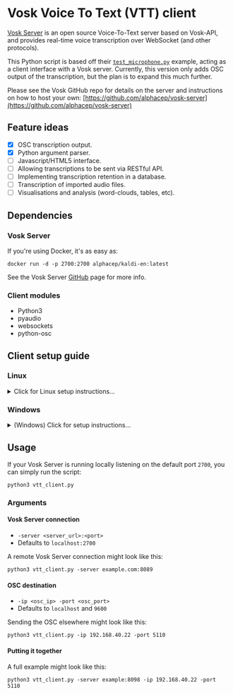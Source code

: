# Vosk Voice To Text (VTT) client

[Vosk Server](https://alphacephei.com/vosk/server) is an open source Voice-To-Text server based on Vosk-API, and provides real-time voice transcription over WebSocket (and other protocols).

This Python script is based off their [`test_microphone.py`](https://github.com/alphacep/vosk-server/blob/master/websocket/test_microphone.py) example, acting as a client interface with a Vosk server. Currently, this version only adds OSC output of the transcription, but the plan is to expand this much further.

Please see the Vosk GitHub repo for details on the server and instructions on how to host your own: [https://github.com/alphacep/vosk-server](https://github.com/alphacep/vosk-server)



## Feature ideas
- [x] OSC transcription output.
- [x] Python argument parser.
- [ ] Javascript/HTML5 interface.
- [ ] Allowing transcriptions to be sent via RESTful API.
- [ ] Implementing transcription retention in a database.
- [ ] Transcription of imported audio files.
- [ ] Visualisations and analysis (word-clouds, tables, etc).

## Dependencies

### Vosk Server

If you're using Docker, it's as easy as:

```shell
docker run -d -p 2700:2700 alphacep/kaldi-en:latest
```

See the Vosk Server [GitHub](https://alphacephei.com/vosk/server) page for more info.

### Client modules

- Python3
- pyaudio
- websockets
- python-osc


## Client setup guide

### Linux 

<details>
  <summary>Click for Linux setup instructions... </summary>

**This assumes you have `Python3` and `pip` installed.**

#### 1. Install the Python modules

*I had a fatal install error using the official `pip install pyaudio` on Ubuntu 20.04. The following command worked perfectly instead:*

```shell
sudo apt install portaudio19-dev python3-pyaudio
pip install websockets
```

#### 2. Clone the project

```shell
git clone https://github.com/MaxVRAM/vosk_vtt_client.git
```

</details>


### Windows

<details>
  <summary>(Windows) Click for setup instructions... </summary>

#### 1. Install `Python 3`

**This will work with other versions of Python, but I've only tested it with Python 3.10.0, so that's what I'll be using as an example.**

1. Head over to the [Python Releases for Windows](https://www.python.org/downloads/windows/) site and download Python 3.10.0 (64-bit) installer - or use this [direct download link](https://www.python.org/ftp/python/3.10.0/python-3.10.0-amd64.exe)
2. Open the downloaded install file, **make sure the `Add Python 3.10 to PATH` option** at the bottom of the window is **checked**, then hit Install Now and wait for it to finish.
3. Open Windows command prompt by pressing `[win] + r`, enter `cmd` in the box and hit enter.
4. Check that Python is installed by entering `python -V` (with a capital V). It should print out `Python 3.10.0`.

#### 2. Install the Python modules

**PyAudio is not a native package on Windows, so it needs to be manually downloaded and imported from a `whl` wheel file.**

1. Open up your browser, and download the matching PyAudio file for your Python version and OS - [link](https://www.lfd.uci.edu/~gohlke/pythonlibs/#pyaudio).

- For example, Python 3.10.0 on Windows 10 (64-bit) would require:
  - `PyAudio‑0.2.11‑cp310‑cp310‑win_amd64.whl`
  - Where `cp310` is Python 3.10.0, and `win_amd64` is Windows 64-bit).

2. Move the file to your user's `Documents` folder.
3. Back in Windows command prompt, navigate to the Documents folder, using `cd Documents` if you're already in your user folder, otherwise `cd C:\Users\<your_user_name>\Documents`.
4. Now install the module:

```shell
pip install PyAudio‑0.2.11‑cp310‑cp310‑win_amd64.whl
```

5. And finally install the `websockets` module:

```shell
pip install websockets
```

#### 3. Clone the project

```shell
git clone https://github.com/MaxVRAM/vosk_vtt_client.git
```

- Or download the script directly [`vtt_client.py`](https://github.com/MaxVRAM/vosk_vtt_client/blob/main/vtt_client.py).

</details>


## Usage

If your Vosk Server is running locally listening on the default port `2700`, you can simply run the script:

```shell
python3 vtt_client.py
```

### Arguments

#### Vosk Server connection

- `-server <server_url>:<port>`
- Defaults to `localhost:2700`

A remote Vosk Server connection might look like this:

```shell
python3 vtt_client.py -server example.com:8089
```

#### OSC destination

- `-ip <osc_ip> -port <osc_port>`
- Defaults to `localhost` and `9600`

Sending the OSC elsewhere might look like this:

```shell
python3 vtt_client.py -ip 192.168.40.22 -port 5110
```

#### Putting it together

A full example might look like this:

```shell
python3 vtt_client.py -server example:8098 -ip 192.168.40.22 -port 5110
```

